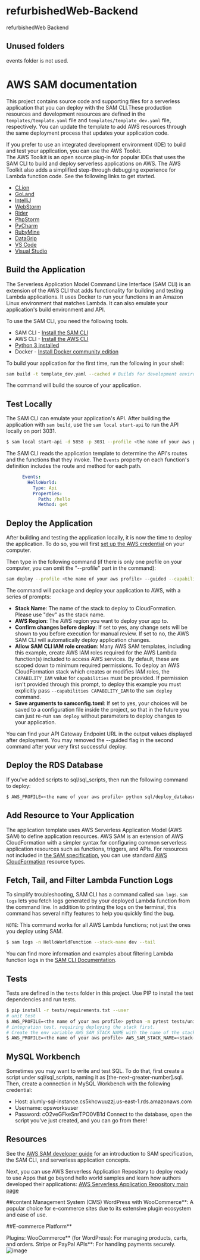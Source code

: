 # refurbishedWeb-Backend
refurbishedWeb Backend

## Unused folders
events folder is not used.

# AWS SAM documentation

This project contains source code and supporting files for a serverless application that you can deploy with the SAM CLI.These production resources and development resources are defined in the `templates/template.yaml` file and `templates/template_dev.yaml` file, respectively. You can update the template to add AWS resources through the same deployment process that updates your application code.

If you prefer to use an integrated development environment (IDE) to build and test your application, you can use the AWS Toolkit.  
The AWS Toolkit is an open source plug-in for popular IDEs that uses the SAM CLI to build and deploy serverless applications on AWS. The AWS Toolkit also adds a simplified step-through debugging experience for Lambda function code. See the following links to get started.

* [CLion](https://docs.aws.amazon.com/toolkit-for-jetbrains/latest/userguide/welcome.html)
* [GoLand](https://docs.aws.amazon.com/toolkit-for-jetbrains/latest/userguide/welcome.html)
* [IntelliJ](https://docs.aws.amazon.com/toolkit-for-jetbrains/latest/userguide/welcome.html)
* [WebStorm](https://docs.aws.amazon.com/toolkit-for-jetbrains/latest/userguide/welcome.html)
* [Rider](https://docs.aws.amazon.com/toolkit-for-jetbrains/latest/userguide/welcome.html)
* [PhpStorm](https://docs.aws.amazon.com/toolkit-for-jetbrains/latest/userguide/welcome.html)
* [PyCharm](https://docs.aws.amazon.com/toolkit-for-jetbrains/latest/userguide/welcome.html)
* [RubyMine](https://docs.aws.amazon.com/toolkit-for-jetbrains/latest/userguide/welcome.html)
* [DataGrip](https://docs.aws.amazon.com/toolkit-for-jetbrains/latest/userguide/welcome.html)
* [VS Code](https://docs.aws.amazon.com/toolkit-for-vscode/latest/userguide/welcome.html)
* [Visual Studio](https://docs.aws.amazon.com/toolkit-for-visual-studio/latest/user-guide/welcome.html)

## Build the Application

The Serverless Application Model Command Line Interface (SAM CLI) is an extension of the AWS CLI that adds functionality for building and testing Lambda applications. It uses Docker to run your functions in an Amazon Linux environment that matches Lambda. It can also emulate your application's build environment and API.

To use the SAM CLI, you need the following tools.

* SAM CLI - [Install the SAM CLI](https://docs.aws.amazon.com/serverless-application-model/latest/developerguide/serverless-sam-cli-install.html)
* AWS CLI - [Install the AWS CLI](https://docs.aws.amazon.com/cli/latest/userguide/getting-started-install.html)
* [Python 3 installed](https://www.python.org/downloads/)
* Docker - [Install Docker community edition](https://hub.docker.com/search/?type=edition&offering=community)

To build your application for the first time, run the following in your shell:

```bash
sam build -t template_dev.yaml --cached # Builds for development environment, which is what you will be testing on
```

The command will build the source of your application. 

## Test Locally

The SAM CLI can emulate your application's API. After building the application with `sam build`, use the `sam local start-api` to run the API locally on port 3031.

```bash
$ sam local start-api -d 5858 -p 3031 --profile <the name of your aws profile>
```

The SAM CLI reads the application template to determine the API's routes and the functions that they invoke. The `Events` property on each function's definition includes the route and method for each path.

```yaml
      Events:
        HelloWorld:
          Type: Api
          Properties:
            Path: /hello
            Method: get
```

## Deploy the Application

After building and testing the application locally, it is now the time to deploy the application. To do so, you will first [set up the AWS credential](https://docs.aws.amazon.com/serverless-application-model/latest/developerguide/serverless-getting-started-set-up-credentials.html) on your computer. 

Then type in the following command (if there is only one profile on your computer, you can omit the "--profile" part in the command):

```bash
sam deploy --profile <the name of your aws profile> --guided --capabilities CAPABILITY_NAMED_IAM
```

The command will package and deploy your application to AWS, with a series of prompts:

* **Stack Name**: The name of the stack to deploy to CloudFormation. Please use "dev" as the stack name.
* **AWS Region**: The AWS region you want to deploy your app to.
* **Confirm changes before deploy**: If set to yes, any change sets will be shown to you before execution for manual review. If set to no, the AWS SAM CLI will automatically deploy application changes.
* **Allow SAM CLI IAM role creation**: Many AWS SAM templates, including this example, create AWS IAM roles required for the AWS Lambda function(s) included to access AWS services. By default, these are scoped down to minimum required permissions. To deploy an AWS CloudFormation stack which creates or modifies IAM roles, the `CAPABILITY_IAM` value for `capabilities` must be provided. If permission isn't provided through this prompt, to deploy this example you must explicitly pass `--capabilities CAPABILITY_IAM` to the `sam deploy` command.
* **Save arguments to samconfig.toml**: If set to yes, your choices will be saved to a configuration file inside the project, so that in the future you can just re-run `sam deploy` without parameters to deploy changes to your application.

You can find your API Gateway Endpoint URL in the output values displayed after deployment.
You may removed the --guided flag in the second command after your very first successful deploy.

## Deploy the RDS Database
If you've added scripts to sql/sql_scripts, then run the following command to deploy:

```bash
$ AWS_PROFILE=<the name of your aws profile> python sql/deploy_database_changes.py
```

## Add Resource to Your Application
The application template uses AWS Serverless Application Model (AWS SAM) to define application resources. AWS SAM is an extension of AWS CloudFormation with a simpler syntax for configuring common serverless application resources such as functions, triggers, and APIs. For resources not included in [the SAM specification](https://github.com/awslabs/serverless-application-model/blob/master/versions/2016-10-31.md), you can use standard [AWS CloudFormation](https://docs.aws.amazon.com/AWSCloudFormation/latest/UserGuide/aws-template-resource-type-ref.html) resource types.

## Fetch, Tail, and Filter Lambda Function Logs

To simplify troubleshooting, SAM CLI has a command called `sam logs`. `sam logs` lets you fetch logs generated by your deployed Lambda function from the command line. In addition to printing the logs on the terminal, this command has several nifty features to help you quickly find the bug.

`NOTE`: This command works for all AWS Lambda functions; not just the ones you deploy using SAM.

```bash
$ sam logs -n HelloWorldFunction --stack-name dev --tail
```

You can find more information and examples about filtering Lambda function logs in the [SAM CLI Documentation](https://docs.aws.amazon.com/serverless-application-model/latest/developerguide/serverless-sam-cli-logging.html).

## Tests

Tests are defined in the `tests` folder in this project. Use PIP to install the test dependencies and run tests.

```bash
$ pip install -r tests/requirements.txt --user
# unit test
$ AWS_PROFILE=<the name of your aws profile> python -m pytest tests/unit -v
# integration test, requiring deploying the stack first.
# Create the env variable AWS_SAM_STACK_NAME with the name of the stack we are testing
$ AWS_PROFILE=<the name of your aws profile> AWS_SAM_STACK_NAME=<stack-name> python -m pytest tests/integration -v
```

## MySQL Workbench
Sometimes you may want to write and test SQL. To do that, first create a script under sql/sql_scripts, naming it as [the-next–greater-number].sql. Then, create a connection in MySQL Workbench with the following credential: 
* Host: alumly-sql-instance.cs5khcwuuzzj.us-east-1.rds.amazonaws.com
* Username: opsworksuser
* Password: cO2veGFkeSnrTPO0VB1d
Connect to the database, open the script you've just created, and you can go from there!

## Resources

See the [AWS SAM developer guide](https://docs.aws.amazon.com/serverless-application-model/latest/developerguide/what-is-sam.html) for an introduction to SAM specification, the SAM CLI, and serverless application concepts.

Next, you can use AWS Serverless Application Repository to deploy ready to use Apps that go beyond hello world samples and learn how authors developed their applications: [AWS Serverless Application Repository main page](https://aws.amazon.com/serverless/serverlessrepo/)

##content Management System (CMS)
WordPress with WooCommerce**: A popular choice for e-commerce sites due to its extensive plugin ecosystem and ease of use.

##E-commerce Platform**

Plugins:
WooCommerce** (for WordPress): For managing products, carts, and orders.
Stripe or PayPal APIs**: For handling payments securely.
![image](https://github.com/refurbishedWeb/backend/assets/91359766/0249eb61-7ef1-494e-8943-297c6c023be7)

